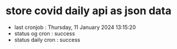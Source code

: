 # store covid daily api as json data

- last cronjob : Thursday, 11 January 2024 13:15:20
- status og cron : success
- status daily cron : success
      
      